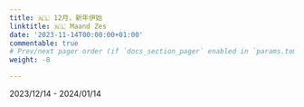 ```yaml
---
title: 🇳🇱 12月，新年伊始
linktitle: 🇳🇱 Maand Zes
date: '2023-11-14T00:00:00+01:00'
commentable: true
# Prev/next pager order (if `docs_section_pager` enabled in `params.toml`)
weight: -8

---
```


2023/12/14 - 2024/01/14